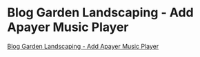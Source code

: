 # Blog Garden Landscaping - Add Apayer Music Player
[Blog Garden Landscaping - Add Apayer Music Player](https://aiwithcloud.com/2022/09/19/blog_garden_landscaping___add_apayer_music_player/)